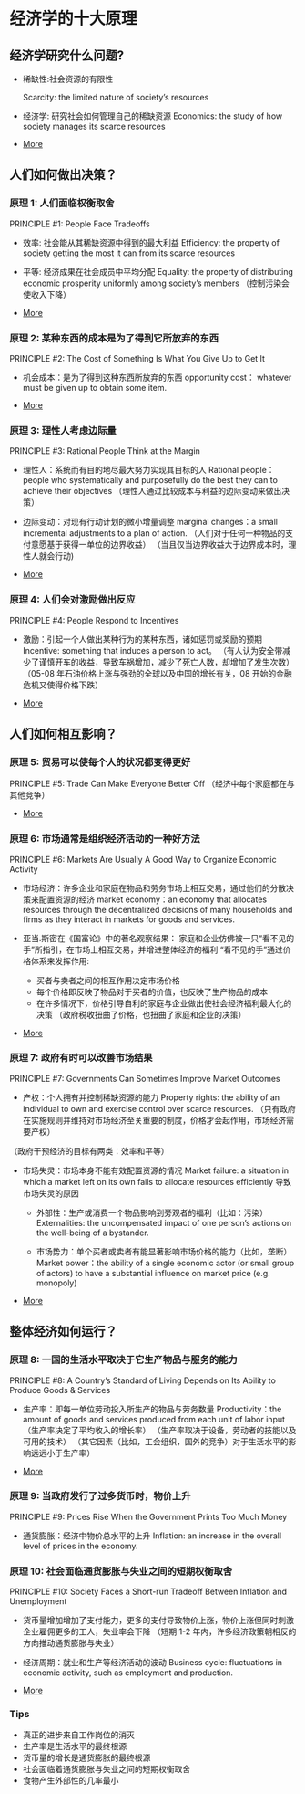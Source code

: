 # 经济学的十大原理

## 经济学研究什么问题?

- 稀缺性:社会资源的有限性

  Scarcity: the limited nature of society’s resources

- 经济学: 研究社会如何管理自己的稀缺资源
  Economics: the study of how society manages its scarce resources

- [More](ch01/content/00-经济学研究什么.md)

## 人们如何做出决策？

### 原理 1: 人们面临权衡取舍

PRINCIPLE #1: People Face Tradeoffs

- 效率: 社会能从其稀缺资源中得到的最大利益
  Efficiency: the property of society getting the most it can from its scarce resources
- 平等: 经济成果在社会成员中平均分配
  Equality: the property of distributing economic prosperity uniformly among society’s members
  （控制污染会使收入下降）

- [More](ch01/content/01-People-Face-Tradeoffs.md)

### 原理 2: 某种东西的成本是为了得到它所放弃的东西

PRINCIPLE #2: The Cost of Something Is What You Give Up to Get It

- 机会成本：是为了得到这种东西所放弃的东西
  opportunity cost： whatever must be given up to obtain some item.

- [More](ch01/content/02-Opportunity-Cost.md)

### 原理 3: 理性人考虑边际量

PRINCIPLE #3: Rational People Think at the Margin

- 理性人：系统而有目的地尽最大努力实现其目标的人
  Rational people：people who systematically and purposefully do the best they can to achieve their objectives
  （理性人通过比较成本与利益的边际变动来做出决策）
- 边际变动：对现有行动计划的微小增量调整
  marginal changes：a small incremental adjustments to a plan of action.
  （人们对于任何一种物品的支付意愿基于获得一单位的边界收益）
  （当且仅当边界收益大于边界成本时，理性人就会行动)

- [More](ch01/content/03-Margin.md)

### 原理 4: 人们会对激励做出反应

PRINCIPLE #4: People Respond to Incentives

- 激励：引起一个人做出某种行为的某种东西，诸如惩罚或奖励的预期
  Incentive: something that induces a person to act。
  （有人认为安全带减少了谨慎开车的收益，导致车祸增加，减少了死亡人数，却增加了发生次数）
  （05-08 年石油价格上涨与强劲的全球以及中国的增长有关，08 开始的金融危机又使得价格下跌）

- [More](ch01/content/04-Incentive.md)

## 人们如何相互影响？

### 原理 5: 贸易可以使每个人的状况都变得更好

PRINCIPLE #5: Trade Can Make Everyone Better Off
（经济中每个家庭都在与其他竞争）

- [More](ch01/content/05-Trade.md)

### 原理 6: 市场通常是组织经济活动的一种好方法

PRINCIPLE #6: Markets Are Usually A Good Way to Organize Economic Activity

- 市场经济：许多企业和家庭在物品和劳务市场上相互交易，通过他们的分散决策来配置资源的经济
  market economy：an economy that allocates resources through the decentralized decisions of many households and firms as they interact in markets for goods and services.
- 亚当.斯密在《国富论》中的著名观察结果：
  家庭和企业仿佛被一只“看不见的手”所指引，在市场上相互交易，并增进整体经济的福利
  “看不见的手”通过价格体系来发挥作用:

  - 买者与卖者之间的相互作用决定市场价格
  - 每个价格即反映了物品对于买者的价值，也反映了生产物品的成本
  - 在许多情况下，价格引导自利的家庭与企业做出使社会经济福利最大化的决策
    （政府税收扭曲了价格，也扭曲了家庭和企业的决策）

- [More](ch01/content/06-Market.md)

### 原理 7: 政府有时可以改善市场结果

PRINCIPLE #7: Governments Can Sometimes Improve Market Outcomes

- 产权：个人拥有并控制稀缺资源的能力
  Property rights: the ability of an individual to own and exercise control over scarce resources.
  （只有政府在实施规则并维持对市场经济至关重要的制度，价格才会起作用，市场经济需要产权）

（政府干预经济的目标有两类：效率和平等）

- 市场失灵：市场本身不能有效配置资源的情况
  Market failure: a situation in which a market left on its own fails to allocate resources efficiently
  导致市场失灵的原因

  - 外部性：生产或消费一个物品影响到旁观者的福利（比如：污染）
    Externalities: the uncompensated impact of one person’s actions on the well-being of a bystander.

  - 市场势力：单个买者或卖者有能显著影响市场价格的能力（比如，垄断）
    Market power：the ability of a single economic actor (or small group of actors) to have a substantial influence on market price (e.g. monopoly)

- [More](ch01/content/07-Government.md)

## 整体经济如何运行？

### 原理 8: 一国的生活水平取决于它生产物品与服务的能力

PRINCIPLE #8: A Country’s Standard of Living Depends on Its Ability to Produce Goods & Services

- 生产率：即每一单位劳动投入所生产的物品与劳务数量
  Productivity：the amount of goods and services produced from each unit of labor input
  （生产率决定了平均收入的增长率）
  （生产率取决于设备，劳动者的技能以及可用的技术）
  （其它因素（比如，工会组织，国外的竞争）对于生活水平的影响远远小于生产率）

- [More](ch01/content/08-Life-Depends-on-Productivity.md)

### 原理 9: 当政府发行了过多货币时，物价上升

PRINCIPLE #9: Prices Rise When the Government Prints Too Much Money

- 通货膨胀：经济中物价总水平的上升
  Inflation: an increase in the overall level of prices in the economy.

### 原理 10: 社会面临通货膨胀与失业之间的短期权衡取舍

PRINCIPLE #10: Society Faces a Short-run Tradeoff Between Inflation and Unemployment

- 货币量增加增加了支付能力，更多的支付导致物价上涨，物价上涨但同时刺激企业雇佣更多的工人，失业率会下降
  （短期 1-2 年内，许多经济政策朝相反的方向推动通货膨胀与失业）
- 经济周期：就业和生产等经济活动的波动
  Business cycle: fluctuations in economic activity, such as employment and production.

- [More](ch01/content/10-Tradeoff-Between-Inflation-and-Unemployment.md)

### Tips

- 真正的进步来自工作岗位的消灭
- 生产率是生活水平的最终根源
- 货币量的增长是通货膨胀的最终根源
- 社会面临着通货膨胀与失业之间的短期权衡取舍
- 食物产生外部性的几率最小
